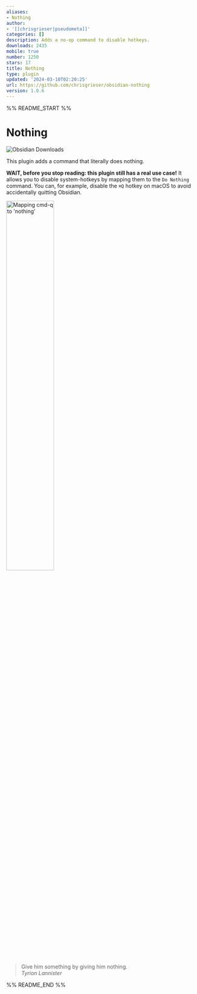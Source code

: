 ```yaml
---
aliases:
- Nothing
author:
- '[[chrisgrieser|pseudometa]]'
categories: []
description: Adds a no-op command to disable hotkeys.
downloads: 2435
mobile: true
number: 1250
stars: 17
title: Nothing
type: plugin
updated: '2024-03-10T02:20:25'
url: https://github.com/chrisgrieser/obsidian-nothing
version: 1.0.6
---
```


%% README_START %%

# Nothing
![Obsidian Downloads](https://img.shields.io/badge/dynamic/json?logo=obsidian&color=%23483699&label=downloads&query=%24%5B%22obsidian-nothing%22%5D.downloads&url=https%3A%2F%2Fraw.githubusercontent.com%2Fobsidianmd%2Fobsidian-releases%2Fmaster%2Fcommunity-plugin-stats.json&style=plastic)

This plugin adds a command that literally does nothing.

**WAIT, before you stop reading: this plugin still has a real use case!** It
allows you to disable system-hotkeys by mapping them to the `Do Nothing`
command. You can, for example, disable the `⌘Q` hotkey on macOS to avoid
accidentally quitting Obsidian.

<img width="50%" alt="Mapping cmd-q to 'nothing'" src="https://github.com/chrisgrieser/obsidian-nothing/assets/73286100/66b22076-5124-4b2e-81d3-c3e929562b95">

<br><br>

> Give him something by giving him nothing.  
> *Tyrion Lannister*


%% README_END %%